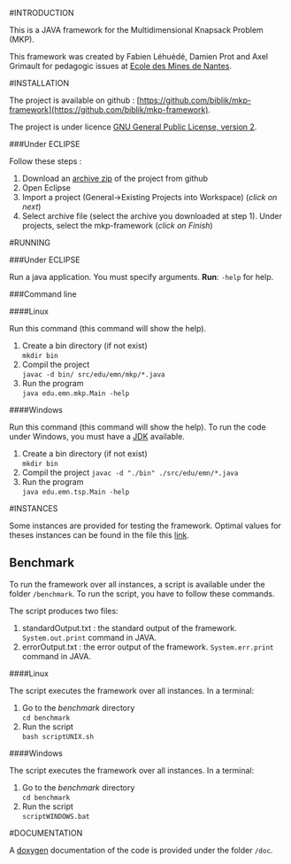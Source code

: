 #INTRODUCTION

This is a JAVA framework for the Multidimensional Knapsack Problem (MKP).

This framework was created by Fabien Léhuédé, Damien Prot and Axel Grimault for pedagogic issues at [Ecole des Mines de Nantes](http://www.mines-nantes.fr/).

#INSTALLATION

The project is available on github : [https://github.com/biblik/mkp-framework](https://github.com/biblik/mkp-framework).

The project is under licence [GNU General Public License, version 2](http://www.gnu.org/licenses/old-licenses/gpl-2.0.html).

###Under ECLIPSE

Follow these steps :

1. Download an [archive zip](https://github.com/biblik/mkp-framework/archive/master.zip) of the project from github
2. Open Eclipse
3. Import a project (General->Existing Projects into Workspace) (*click on next*)
4. Select archive file (select the archive you downloaded at step 1). Under projects, select the mkp-framework (*click on Finish*)

#RUNNING

###Under ECLIPSE

Run a java application. You must specify arguments.
**Run**: `-help` for help.

###Command line

####Linux

Run this command (this command will show the help).

1. Create a bin directory (if not exist)  
`mkdir bin`
2. Compil the project  
`javac -d bin/ src/edu/emn/mkp/*.java` 
3. Run the program  
`java edu.emn.mkp.Main -help `

####Windows

Run this command (this command will show the help). To run the code under Windows, you must have a [JDK](http://www.oracle.com/technetwork/java/javase/downloads/jdk8-downloads-2133151.html) available.

1. Create a bin directory (if not exist)  
`mkdir bin`
2. Compil the project
`javac -d "./bin" ./src/edu/emn/*.java` 
3. Run the program  
`java edu.emn.tsp.Main -help `

#INSTANCES

Some instances are provided for testing the framework. Optimal values for theses instances can be found in the file this [link](https://github.com/biblik/mkp-framework/blob/master/instances/optimal_solutions.txt).

## Benchmark

To run the framework over all instances, a script is available under the folder `/benchmark`. To run the script, you have to follow these commands.

The script produces two files:

1. standardOutput.txt : the standard output of the framework. `System.out.print` command in JAVA.
2. errorOutput.txt : the error output of the framework. `System.err.print` command in JAVA.

####Linux

The script executes the framework over all instances. In a terminal:

1. Go to the *benchmark* directory  
`cd benchmark`
2. Run the script  
`bash scriptUNIX.sh`

####Windows

The script executes the framework over all instances. In a terminal:

1. Go to the *benchmark* directory  
`cd benchmark`
2. Run the script  
`scriptWINDOWS.bat`


#DOCUMENTATION

A [doxygen](http://www.stack.nl/~dimitri/doxygen/) documentation of the code is provided under the folder `/doc`.